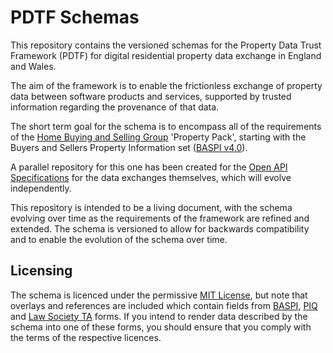# PDTF Schemas
This repository contains the versioned schemas for the Property Data Trust Framework (PDTF) for digital residential property data exchange in England and Wales.

The aim of the framework is to enable the frictionless exchange of property data between software products and services, supported by trusted information regarding the provenance of that data.

The short term goal for the schema is to encompass all of the requirements of the [Home Buying and Selling Group](https://homebuyingandsellinggroup.co.uk) 'Property Pack', starting with the Buyers and Sellers Property Information set ([BASPI v4.0](https://homebuyingandsellinggroup.co.uk/baspi/)).

A parallel repository for this one has been created for the [Open API Specifications](https://github.com/Property-Data-Trust-Framework/api) for the data exchanges themselves, which will evolve independently.

This repository is intended to be a living document, with the schema evolving over time as the requirements of the framework are refined and extended. The schema is versioned to allow for backwards compatibility and to enable the evolution of the schema over time.

## Licensing
The schema is licenced under the permissive [MIT License](https://opensource.org/license/MIT), but note that overlays and references are included which contain fields from [BASPI](https://homebuyingsellingcouncil.co.uk/wp-content/uploads/2021/03/Terms-of-Licence-mandatory-download-for-use-of-BASPI.pdf), [PIQ](https://www.propertymark.co.uk/static/14e7c154-98de-4230-957f09bd8d5ddeec/f542b10a-7710-4c37-b3958ccaeec25d4b/property-information-questionnaire-residential-sales.pdf) and [Law Society TA](https://www.lawsociety.org.uk/topics/property/transaction-forms) forms. If you intend to render data described by the schema into one of these forms, you should ensure that you comply with the terms of the respective licences.

